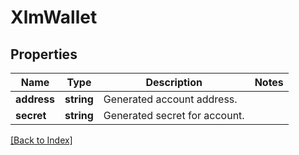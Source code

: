 # XlmWallet

## Properties

Name | Type | Description | Notes
------------ | ------------- | ------------- | -------------
**address** | **string** | Generated account address. |
**secret** | **string** | Generated secret for account. |

[[Back to Index]](../index.md)
